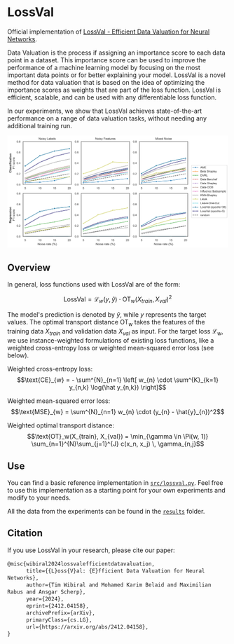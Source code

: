 # LossVal

Official implementation of [LossVal - Efficient Data Valuation for Neural Networks](https://arxiv.org/abs/2412.04158).

Data Valuation is the process if assigning an importance score to each data point in a dataset. 
This importance score can be used to improve the performance of a machine learning model by focusing on the most important data points or for better explaining your model. 
LossVal is a novel method for data valuation that is based on the idea of optimizing the importance scores as weights that are part of the loss function. LossVal is efficient, scalable, and can be used with any differentiable loss function.

In our experiments, we show that LossVal achieves state-of-the-art performance on a range of data valuation tasks, without needing any additional training run.

<div align='center'>

![f1scores](./figures/exp_1/f1_scores.png)

</div>


## Overview

In general, loss functions used with LossVal are of the form:

$$\text{LossVal} = \mathcal{L}_{w}(y, \hat{y}) \cdot \text{OT}_{w}(X_{train}, X_{val})^{2}$$

The model's prediction is denoted by $\hat{y}$, while $y$ represents the target values. 
The optimal transport distance $\text{OT}_{w}$ takes the features of the training data $X_{train}$ and validation data $X_{val}$ as input. 
For the target loss $\mathcal{L}_{w}$, we use instance-weighted formulations of existing loss functions, like a weighted cross-entropy loss or weighted mean-squared error loss (see below).

Weighted cross-entropy loss:
$$\text{CE}_{w} = - \sum^{N}_{n=1} \left[ w_{n} \cdot \sum^{K}_{k=1} y_{n,k} \log(\hat y_{n,k}) \right]$$

Weighted mean-squared error loss:
$$\text{MSE}_{w} = \sum^{N}_{n=1} w_{n} \cdot (y_{n} - \hat{y}_{n})^2$$

Weighted optimal transport distance:
$$\text{OT}_w(X_{train}, X_{val}) = \min_{\gamma \in \Pi(w, 1)} \sum_{n=1}^{N}\sum_{j=1}^{J} c(x_n, x_j) \, \gamma_{n,j}$$


## Use

You can find a basic reference implementation in [`src/lossval.py`](./src/LossVal.py).  Feel free to use this implementation as a starting point for your own experiments and modify to your needs.

All the data from the experiments can be found in the [`results`](./results) folder.


## Citation

If you use LossVal in your research, please cite our paper:

```
@misc{wibiral2024lossvalefficientdatavaluation,
      title={{L}oss{V}al: {E}fficient Data Valuation for Neural Networks}, 
      author={Tim Wibiral and Mohamed Karim Belaid and Maximilian Rabus and Ansgar Scherp},
      year={2024},
      eprint={2412.04158},
      archivePrefix={arXiv},
      primaryClass={cs.LG},
      url={https://arxiv.org/abs/2412.04158}, 
}
```